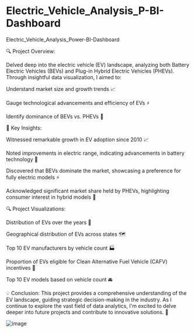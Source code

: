 # Electric_Vehicle_Analysis_P-BI-Dashboard

Electric_Vehicle_Analysis_Power-BI-Dashboard

🔍 Project Overview:

Delved deep into the electric vehicle (EV) landscape, analyzing both Battery Electric Vehicles (BEVs) and Plug-in Hybrid Electric Vehicles (PHEVs). Through insightful data visualization, I aimed to:

Understand market size and growth trends 📈

Gauge technological advancements and efficiency of EVs ⚡️

Identify dominance of BEVs vs. PHEVs 🌱

🔑 Key Insights:

Witnessed remarkable growth in EV adoption since 2010 📈

Noted improvements in electric range, indicating advancements in battery technology 🚀

Discovered that BEVs dominate the market, showcasing a preference for fully electric models ⚡️

Acknowledged significant market share held by PHEVs, highlighting consumer interest in hybrid models 🚗

🔍 Project Visualizations:

Distribution of EVs over the years 📅

Geographical distribution of EVs across states 🗺️

Top 10 EV manufacturers by vehicle count 🏭

Proportion of EVs eligible for Clean Alternative Fuel Vehicle (CAFV) incentives 🌱


Top 10 EV models based on vehicle count 🚘

💡 Conclusion:
This project provides a comprehensive understanding of the EV landscape, guiding strategic decision-making in the industry. As I continue to explore the vast field of data analytics, I'm excited to delve deeper into future projects and contribute to innovative solutions. 🌟

![image](https://github.com/Ganeshkarwa/Electric_Vehicle_Analysis_P-BI-Dashboard/assets/140792447/fe7cc25c-eeba-45f2-88d8-5ffeb11afc9e)
